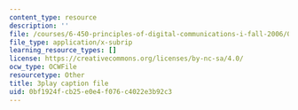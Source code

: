 ```yaml
---
content_type: resource
description: ''
file: /courses/6-450-principles-of-digital-communications-i-fall-2006/0bf1924fcb25e0e4f076c4022e3b92c3_zJ56b-aErN4.srt
file_type: application/x-subrip
learning_resource_types: []
license: https://creativecommons.org/licenses/by-nc-sa/4.0/
ocw_type: OCWFile
resourcetype: Other
title: 3play caption file
uid: 0bf1924f-cb25-e0e4-f076-c4022e3b92c3
---
```

